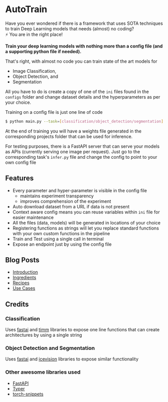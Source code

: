 # AutoTrain

Have you ever wondered if there is a framework that uses SOTA techniques to train Deep Learning models that needs (almost) no coding?  
⚡️ You are in the right place! 

**Train your deep learning models with nothing more than a config file (and a supporting python file if needed).**

That's right, with almost no code you can train state of the art models for 
* Image Classification,
* Object Detection, and
* Segmentation

All you have to do is create a copy of one of the `ini` files found in the `configs` folder and change dataset details and the hyperparameters as per your choice. 

Training on a config file is just one line of code

```bash
$ python main.py --task=[classification/object_detection/segmentation] --config=[configs/*.ini]
```

At the end of training you will have a weights file generated in the corresponding projects folder that can be used for inference.

For testing purposes, there is a FastAPI server that can serve your models as APIs (currently serving one image per request). Just go to the corresponding task's `infer.py` file and change the config to point to your own config file

## Features
* Every parameter and hyper-parameter is visible in the config file
  * maintains experiment transparency
  * improves comprehension of the experiment
* Auto download dataset from a URL if data is not present
* Context aware config means you can reuse variables within `ini` file for easier maintenance
* All the files (data, models) will be generated in locations of your choice
* Registering functions as strings will let you replace standard functions with your own custom functions in the pipeline
* Train and Test using a single call in terminal
* Expose an endpoint just by using the config file

## Blog Posts
* [Introduction](https://sizhky.github.io/posts/2021/10/auto-train.html)
* [Ingredients](https://sizhky.github.io/posts/2021/10/auto-train-config.html)
* [Recipes](https://sizhky.github.io/posts/2021/10/auto-train-boiler-plate.html)
* [Use Cases](https://sizhky.github.io/posts/2021/10/auto-train-use-cases.html)

## Credits

### Classification
Uses [fastai](https://github.com/fastai/fastai) and [timm](https://github.com/rwightman/pytorch-image-models) libraries to expose one line functions that can create architectures by using a single string

### Object Detection and Segmentation
Uses [fastai](https://github.com/fastai/fastai) and [icevision](https://github.com/airctic/icevision) libraries to expose similar functionality

### Other awesome libraries used
* [FastAPI](https://github.com/tiangolo/FastAPI)  
* [Typer](https://github.com/tiangolo/Typer)  
* [torch-snippets](https://github.com/sizhky/torch_snippets)  
